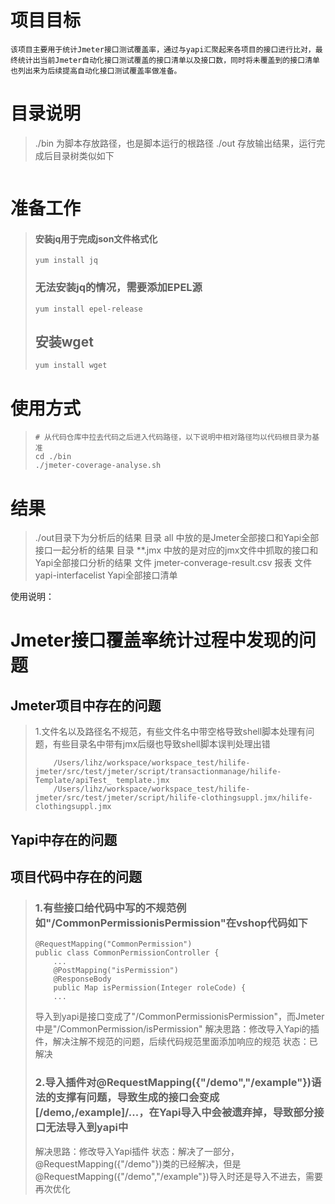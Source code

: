 # 项目目标
    该项目主要用于统计Jmeter接口测试覆盖率，通过与yapi汇聚起来各项目的接口进行比对，最终统计出当前Jmeter自动化接口测试覆盖的接口清单以及接口数，同时将未覆盖到的接口清单也列出来为后续提高自动化接口测试覆盖率做准备。
# 目录说明
> ./bin
> 为脚本存放路径，也是脚本运行的根路径
> ./out
> 存放输出结果，运行完成后目录树类似如下
```

```
# 准备工作
> #### 安装jq用于完成json文件格式化
> ```
> yum install jq
> ```
> ### 无法安装jq的情况，需要添加EPEL源
> ```
> yum install epel-release 
> ```
> ## 安装wget
> ```
> yum install wget
> ```
# 使用方式
> ```
> # 从代码仓库中拉去代码之后进入代码路径，以下说明中相对路径均以代码根目录为基准
> cd ./bin
> ./jmeter-coverage-analyse.sh
> ```
# 结果
> ./out目录下为分析后的结果
> 目录    all     中放的是Jmeter全部接口和Yapi全部接口一起分析的结果
> 目录    **.jmx  中放的是对应的jmx文件中抓取的接口和Yapi全部接口分析的结果
> 文件    jmeter-converage-result.csv    报表
> 文件    yapi-interfacelist      Yapi全部接口清单

使用说明：



# Jmeter接口覆盖率统计过程中发现的问题
## Jmeter项目中存在的问题
> 1.文件名以及路径名不规范，有些文件名中带空格导致shell脚本处理有问题，有些目录名中带有jmx后缀也导致shell脚本误判处理出错
> ```
>     /Users/lihz/workspace/workspace_test/hilife-jmeter/src/test/jmeter/script/transactionmanage/hilife-Template/apiTest_ template.jmx
>     /Users/lihz/workspace/workspace_test/hilife-jmeter/src/test/jmeter/script/hilife-clothingsuppl.jmx/hilife-clothingsuppl.jmx
> ```
## Yapi中存在的问题
> 
## 项目代码中存在的问题
> ### 1.有些接口给代码中写的不规范例如"/CommonPermissionisPermission"在vshop代码如下
> ```
> @RequestMapping("CommonPermission") 
> public class CommonPermissionController {
>     ...
>     @PostMapping("isPermission")
>     @ResponseBody
>     public Map isPermission(Integer roleCode) {  
>     ...
> ```
> 导入到yapi是接口变成了"/CommonPermissionisPermission"，而Jmeter中是"/CommonPermission/isPermission"
> 解决思路：修改导入Yapi的插件，解决注解不规范的问题，后续代码规范里面添加响应的规范
> 状态：已解决
> ### 2.导入插件对@RequestMapping({"/demo","/example"})语法的支撑有问题，导致生成的接口会变成[/demo,/example]/...，在Yapi导入中会被遗弃掉，导致部分接口无法导入到yapi中
> 解决思路：修改导入Yapi插件
> 状态：解决了一部分，@RequestMapping({"/demo"})类的已经解决，但是@RequestMapping({"/demo","/example"})导入时还是导入不进去，需要再次优化